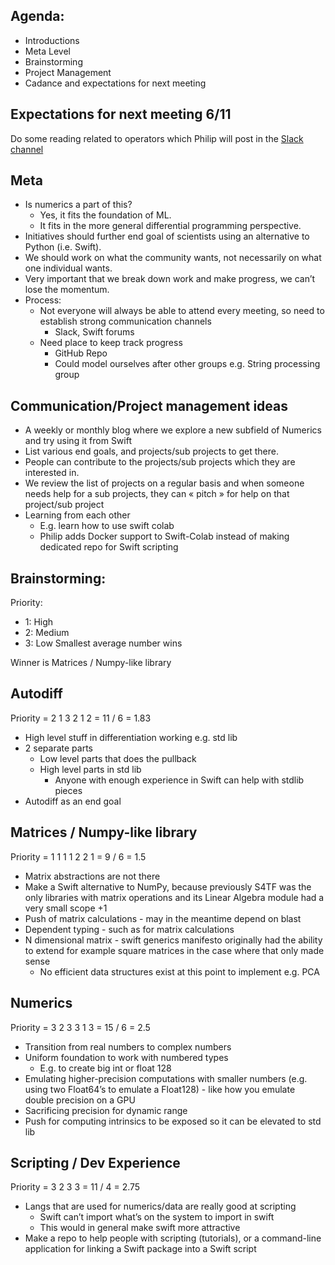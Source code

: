 ## Agenda:
- Introductions
- Meta Level
- Brainstorming
- Project Management
- Cadance and expectations for next meeting

## Expectations for next meeting 6/11
Do some reading related to operators which Philip will post in the [Slack channel](https://join.slack.com/t/swiftnumericswg/shared_invite/zt-1aj264hmo-UW8Z0UKktKonC7tetMw9UQ)

## Meta
- Is numerics a part of this?
  - Yes, it fits the foundation of ML.
  - It fits in the more general differential programming perspective.
- Initiatives should further end goal of scientists using an alternative to Python (i.e. Swift).
- We should work on what the community wants, not necessarily on what one individual wants.
- Very important that we break down work and make progress, we can’t lose the momentum.
- Process:
  - Not everyone will always be able to attend every meeting, so need to establish strong communication channels
    - Slack, Swift forums
  - Need place to keep track progress
    - GitHub Repo
    - Could model ourselves after other groups e.g. String processing group

## Communication/Project management ideas
- A weekly or monthly blog where we explore a new subfield of Numerics and try using it from Swift
- List various end goals, and projects/sub projects to get there.
- People can contribute to the projects/sub projects which they are interested in.
- We review the list of projects on a regular basis and when someone needs help for a sub projects, they can « pitch » for help on that project/sub project
- Learning from each other
  - E.g. learn how to use swift colab
  - Philip adds Docker support to Swift-Colab instead of making dedicated repo for Swift scripting

## Brainstorming:

Priority:
- 1: High
- 2: Medium
- 3: Low
Smallest average number wins

Winner is Matrices / Numpy-like library

## Autodiff
Priority = 2 1 3 2 1 2 = 11 / 6 = 1.83
- High level stuff in differentiation working e.g. std lib
- 2 separate parts
  - Low level parts that does the pullback
  - High level parts in std lib
    - Anyone with enough experience in Swift can help with stdlib pieces
- Autodiff as an end goal

## Matrices / Numpy-like library
Priority = 1 1 1 1 2 2 1 = 9 / 6 = 1.5
- Matrix abstractions are not there
- Make a Swift alternative to NumPy, because previously S4TF was the only libraries with matrix operations and its Linear Algebra module had a very small scope +1
- Push of matrix calculations - may in the meantime depend on blast
- Dependent typing - such as for matrix calculations
- N dimensional matrix - swift generics manifesto originally had the ability to extend for example square matrices in the case where that only made sense
  - No efficient data structures exist at this point to implement e.g. PCA

## Numerics
Priority = 3 2 3 3 1 3 = 15 / 6 = 2.5
- Transition from real numbers to complex numbers
- Uniform foundation to work with numbered types
  - E.g. to create big int or float 128
- Emulating higher-precision computations with smaller numbers (e.g. using two Float64’s to emulate a Float128) - like how you emulate double precision on a GPU
- Sacrificing precision for dynamic range
- Push for computing intrinsics to be exposed so it can be elevated to std lib

## Scripting / Dev Experience
Priority = 3 2 3 3 = 11 / 4 = 2.75
- Langs that are used for numerics/data are really good at scripting
  - Swift can’t import what’s on the system to import in swift
  - This would in general make swift more attractive
- Make a repo to help people with scripting (tutorials), or a command-line application for linking a Swift package into a Swift script
